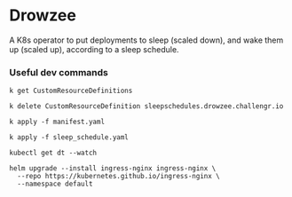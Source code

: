 # Drowzee

A K8s operator to put deployments to sleep (scaled down), and wake them up (scaled up), according to a sleep schedule.

### Useful dev commands

```
k get CustomResourceDefinitions

k delete CustomResourceDefinition sleepschedules.drowzee.challengr.io

k apply -f manifest.yaml

k apply -f sleep_schedule.yaml

kubectl get dt --watch
```

```
helm upgrade --install ingress-nginx ingress-nginx \
  --repo https://kubernetes.github.io/ingress-nginx \
  --namespace default
```